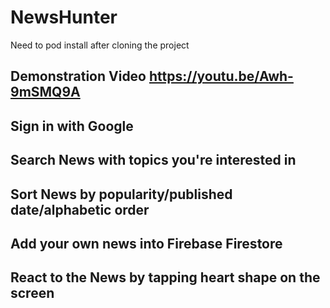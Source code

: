 # NewsHunter 
Need to pod install after cloning the project

## Demonstration Video https://youtu.be/Awh-9mSMQ9A
## Sign in with Google
## Search News with topics you're interested in
## Sort News by popularity/published date/alphabetic order
## Add your own news into Firebase Firestore
## React to the News by tapping heart shape on the screen
